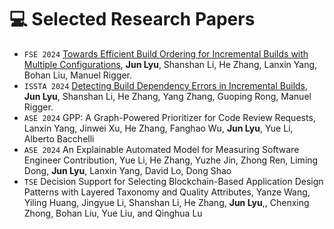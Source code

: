
# 💻 Selected Research Papers

<!-- My full paper list is shown at [my personal homepage](https://rayeren.github.io). -->
- ``FSE 2024`` [Towards Efficient Build Ordering for Incremental Builds with Multiple Configurations](https://github.com/Meiye-lj/Meiye-lj.github.io/blob/5cf7e549c802597bd615516781902444cc82f272/papers/BuildOrder.pdf), **Jun Lyu**, Shanshan Li, He Zhang, Lanxin Yang, Bohan Liu, Manuel Rigger.
- ``ISSTA 2024`` [Detecting Build Dependency Errors in Incremental Builds](https://github.com/Meiye-lj/Meiye-lj.github.io/blob/6c6326815d56ba582aafbdd4a0332ffa66c8eea8/papers/Detecting_Build_Dependency_Errors_in_Incremental_Builds.pdf), **Jun Lyu**, Shanshan Li, He Zhang, Yang Zhang, Guoping Rong, Manuel Rigger.
- ``ASE 2024`` GPP: A Graph-Powered Prioritizer for Code Review Requests, Lanxin Yang, Jinwei Xu, He Zhang, Fanghao Wu, **Jun Lyu**, Yue Li, Alberto Bacchelli 
- ``ASE 2024`` An Explainable Automated Model for Measuring Software Engineer Contribution, Yue Li, He Zhang, Yuzhe Jin, Zhong Ren, Liming Dong, **Jun Lyu**, Lanxin Yang, David Lo, Dong Shao
- ``TSE`` Decision Support for Selecting Blockchain-Based Application Design Patterns with Layered Taxonomy and Quality Attributes, Yanze Wang, Yiling Huang, Jingyue Li, Shanshan Li, He Zhang, **Jun Lyu**,, Chenxing Zhong, Bohan Liu, Yue Liu, and Qinghua Lu
